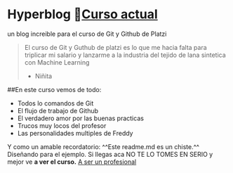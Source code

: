 # Hyperblog 💚[Curso actual](https://platzi.com/clases/1557-git-github/19977-readmemd-es-una-excelente-practica/ "Curso actual")
un blog increible para el curso de Git y Github de Platzi
> El curso de Git y Guthub de platzi es lo que me hacia falta para triplicar mi salario y lanzarme a la industria del tejido de lana sintetica con Machine Learning
> - Niñita

##En este curso vemos de todo:
* Todos lo comandos de Git
* El flujo de trabajo de Github
* El verdadero amor por las buenas practicas 
* Trucos muy locos del profesor 
* Las personalidades multiples de Freddy

Y como un amable recordatorio: ^^Este readme.md es un chiste.^^ Diseñando para el ejemplo. Si llegas aca NO TE LO TOMES EN SERIO y mejor ve **a ver el curso.**
[A ser un profesional](https://platzi.com/home "A ser un profesional")